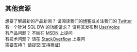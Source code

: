 ## 其他资源

想要了解最新的产品新闻？ 请阅读我们的[博客]或关注我们的 [Twitter] </br> 
有一个针对 SQL DW 的功能请求？ 请将其发布到 [UserVoice] </br> 
有产品问题？ 不妨在 [MSDN] 上提问 </br> 
有技术问题？ 请在 [StackOverflow] 上提问</br> 
需要支持？ 请提交[支持票证]</br>

[博客]: https://azure.microsoft.com/blog/tag/azure-sql-data-warehouse/
[Twitter]: https://twitter.com/AzureSQLDW
[UserVoice]: https://feedback.azure.com/forums/307516-sql-data-warehouse
[MSDN]: https://social.msdn.microsoft.com/Forums/azure/zh-cn/home?forum=AzureSQLDataWarehouse
[StackOverflow]: http://stackoverflow.com/questions/tagged/azure-sqldw
<!-- not availabal for sql-data-warehouse-get-started-create-support-ticket -->

<!---HONumber=Mooncake_0213_2017-->
<!-- Update_Description: New include article about general reference-->